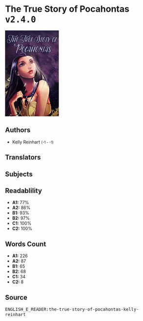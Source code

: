 # The True Story of Pocahontas <kbd>v2.4.0</kbd>

![](./cover.medium.jpg "")

## Authors


 - Kelly Reinhart <small>(-1 - -1)</small>

## Translators



## Subjects



## Readablility


 - **A1:** 77%
 - **A2:** 86%
 - **B1:** 93%
 - **B2:** 97%
 - **C1:** 100%
 - **C2:** 100%

## Words Count


 - **A1:** 226
 - **A2:** 87
 - **B1:** 65
 - **B2:** 68
 - **C1:** 34
 - **C2:** 8

## Source


<kbd>ENGLISH_E_READER:the-true-story-of-pocahontas-kelly-reinhart</kbd>
